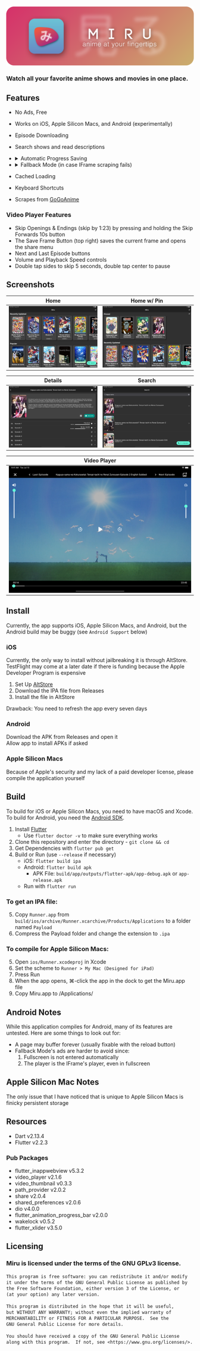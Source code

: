![Miru: Anime at your Fingertips](assets/banner/banner.png)

### Watch all your favorite anime shows and movies in one place.

## Features

- No Ads, Free
- Works on iOS, Apple Silicon Macs, and Android (experimentally)
- Episode Downloading
- Search shows and read descriptions
- <details>
  <summary>Automatic Progress Saving</summary>

    - Shows that are pinned are placed at the top of the home screen
    - Episodes that are marked have their progress saved automatically
    - Shows and episodes are automatically pinned as you watch
  </details>
- <details> 
  <summary>Fallback Mode (in case IFrame scraping fails)</summary>

    - Possible ads (controlled by GoGoAnime/video source, not me!)
    - On iOS, the system video player is used in fullscreen (see Android Support below)
  </details>

- Cached Loading
- Keyboard Shortcuts
- Scrapes from [GoGoAnime](https://gogoanime.vc/)

### Video Player Features

- Skip Openings & Endings (skip by 1:23) by pressing and holding the Skip Forwards 10s button
- The Save Frame Button (top right) saves the current frame and opens the share menu
- Next and Last Episode buttons
- Volume and Playback Speed controls
- Double tap sides to skip 5 seconds, double tap center to pause

## Screenshots

| Home | Home w/ Pin |
| ---- | ---- |
| ![Home Page](assets/screenshots/home.png) | ![Home Page with Pin](assets/screenshots/home_pin.png) |

| Details | Search |
| ---- | ---- |
| ![Details](assets/screenshots/details.png) | ![Search](assets/screenshots/search.png) |


| Video Player |
| ---- |
| ![Video Player](assets/screenshots/player.png) |


## Install

Currently, the app supports iOS, Apple Silicon Macs, and Android, but the Android build may be buggy (see `Android Support` below)

### iOS

Currently, the only way to install without jailbreaking it is through AltStore. TestFlight may come at a later date if
there is funding because the Apple Developer Program is expensive

1. Set Up [AltStore](https://altstore.io/)
2. Download the IPA file from Releases
3. Install the file in AltStore

Drawback: You need to refresh the app every seven days

### Android

Download the APK from Releases and open it<br>
Allow app to install APKs if asked

### Apple Silicon Macs

Because
of Apple's security and my lack of a paid developer license, please compile the application yourself

## Build

To build for iOS or Apple Silicon Macs, you need to have macOS and Xcode. To build for Android, you need
the [Android SDK](https://developer.android.com/studio).

1. Install [Flutter](https://flutter.dev/docs/get-started/install)
    - Use `flutter doctor -v` to make sure everything works
2. Clone this repository and enter the directory - `git clone && cd`
3. Get Dependencies with `flutter pub get`
4. Build or Run (use `--release` if necessary)
    - iOS: `flutter build ipa`
    - Android: `flutter build apk`
        - APK File: `build/app/outputs/flutter-apk/app-debug.apk` or `app-release.apk`
    - Run with `flutter run`

### To get an IPA file:

5. Copy `Runner.app` from `build/ios/archive/Runner.xcarchive/Products/Applications` to a folder named `Payload`
6. Compress the Payload folder and change the extension to `.ipa`

### To compile for Apple Silicon Macs:

5. Open `ios/Runner.xcodeproj` in Xcode
6. Set the scheme to `Runner > My Mac (Designed for iPad)`
7. Press Run
8. When the app opens, ⌘-click the app in the dock to get the Miru.app file
9. Copy Miru.app to /Applications/

## Android Notes

While this application compiles for Android, many of its features are untested. Here are some things to look out for:

- A page may buffer forever (usually fixable with the reload button)
- Fallback Mode's ads are harder to avoid since:
    1. Fullscreen is not entered automatically
    2. The player is the IFrame's player, even in fullscreen
    
## Apple Silicon Mac Notes

The only issue that I have noticed that is unique to Apple Silicon Macs is finicky persistent storage

## Resources

- Dart v2.13.4
- Flutter v2.2.3

### Pub Packages
- flutter_inappwebview v5.3.2
- video_player v2.1.6
- video_thumbnail v0.3.3
- path_provider v2.0.2
- share v2.0.4
- shared_preferences v2.0.6
- dio v4.0.0
- flutter_animation_progress_bar v2.0.0
- wakelock v0.5.2
- flutter_xlider v3.5.0

## Licensing
### Miru is licensed under the terms of the GNU GPLv3 license.
    This program is free software: you can redistribute it and/or modify
    it under the terms of the GNU General Public License as published by
    the Free Software Foundation, either version 3 of the License, or
    (at your option) any later version.

    This program is distributed in the hope that it will be useful,
    but WITHOUT ANY WARRANTY; without even the implied warranty of
    MERCHANTABILITY or FITNESS FOR A PARTICULAR PURPOSE.  See the
    GNU General Public License for more details.

    You should have received a copy of the GNU General Public License
    along with this program.  If not, see <https://www.gnu.org/licenses/>.
